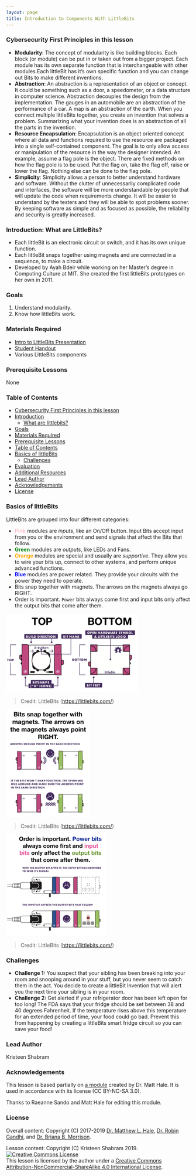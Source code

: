 ```yaml
---
layout: page
title: Introduction to Components With LittleBits
---
```

### Cybersecurity First Principles in this lesson
* __Modularity__: The concept of modularity is like building blocks. Each block (or module) can be put in or taken out from a bigger project. Each module has its own separate function that is interchangeable with other modules.Each littleBit has it’s own specific function and you can change out Bits to make different inventions.
* __Abstraction__: An abstraction is a representation of an object or concept. It could be something such as a door, a speedometer, or a data structure in computer science. Abstraction decouples the design from the implementation. The gauges in an automobile are an abstraction of the performance of a car. A map is an abstraction of the earth. When you connect multiple littleBits together, you create an invention that solves a problem. Summarizing what your invention does is an abstraction of all the parts in the invention. 
* __Resource Encapsulation__: Encapsulation is an object oriented concept where all data and functions required to use the resource are packaged into a single self-contained component. The goal is to only allow access or manipulation of the resource in the way the designer intended. An example, assume a flag pole is the object. There are fixed methods on how the flag pole is to be used. Put the flag on, take the flag off, raise or lower the flag. Nothing else can be done to the flag pole.
* __Simplicity__: Simplicity allows a person to better understand hardware and software. Without the clutter of unnecessarily complicated code and interfaces, the software will be more understandable by people that will update the code when requirements change. It will be easier to understand by the testers and they will be able to spot problems sooner. By keeping software as simple and as focused as possible, the reliability and security is greatly increased.


### Introduction: What are LittleBits?
* Each littleBit is an electronic circuit or switch, and it has its own unique function.
* Each littleBit snaps together using magnets and are connected in a sequence, to make a circuit.
* Developed by Ayah Bdeir while working on her Master’s degree in Computing Culture at MIT. She created the first littleBits prototypes on her own in 2011.

### Goals
1. Understand modularity.
2. Know how littleBits work.

### Materials Required
* [Intro to LittleBits Presentation](./assets/presentation.pdf) 
* [Student Handout](./assets/student-handout.pdf)
* Various LittleBits components

### Prerequisite Lessons
None


### Table of Contents
<!-- TOC -->
- [Cybersecurity First Principles in this lesson](#cybersecurity-first-principles-in-this-lesson)
- [Introduction](#introduction)
  - [What are littlebits?](#what-are-littlebits)
- [Goals](#goals)
- [Materials Required](#materials-required)
- [Prerequisite Lessons](#prerequisite-lessons)
- [Table of Contents](#table-of-contents)
- [Basics of littleBits](#basics-of-littlebits)
  - [Challenges](#challenges)
- [Evaluation](#evaluation)
- [Additional Resources](#additional-resources)
- [Lead Author](#lead-author)
- [Acknowledgements](#acknowledgements)
- [License](#license)

<!-- /TOC -->

### Basics of littleBits
LittleBits are grouped into four different categories:

* **<span style="color: pink">Pink</span>** modules are _inputs_, like an On/Off button. Input Bits accept input from you or the environment and send signals that affect the Bits that follow.  
* **<span style="color: green">Green</span>** modules are _outputs_, like LEDs and Fans.  
* **<span style="color: orange">Orange</span>** modules are special and usually are _supportive_. They allow you to wire your bits up, connect to other systems, and perform unique advanced functions.  
* **<span style="color: blue">Blue</span>** modules are power related. They provide your circuits with the power they need to operate.  
* Bits snap together with magnets. The arrows on the magnets always go RIGHT.
* Order is important. `Power` bits always come first and input bits only affect the output bits that come after them.

![](assets/README-4292930a.png)
> Credit: LittleBits (https://littlebits.com/)  
> 
![](assets/README-bf84f922.png)
> Credit: LittleBits (https://littlebits.com/)  
> 
![](assets/README-9f5e5313.png)
> Credit: LittleBits (https://littlebits.com/)  

### Challenges
* **Challenge 1:** You suspect that your sibling has been breaking into your room and snooping around in your stuff, but you never seem to catch them in the act. You decide to create a littleBit Invention that will alert you the next time your sibling is in your room.
* **Challenge 2:** Get alerted if your refrigerator door has been left open for too long! The FDA says that your fridge should be set between 38 and 40 degrees Fahrenheit. If the temperature rises above this temperature for an extended period of time, your food could go bad. Prevent this from happening by creating a littleBits smart fridge circuit so you can save your food!

### Lead Author
Kristeen Shabram

### Acknowledgements
This lesson is based partially on [a module](https://mlhale.github.io/nebraska-gencyber-modules/intro_to_components_with_littlebits_iot/README) created by Dr. Matt Hale. It is used in accordance with its license (CC BY-NC-SA 3.0).

Thanks to Raeanne Sando and Matt Hale for editing this module. 

### License
Overall content: Copyright (C) 2017-2019  [Dr. Matthew L. Hale](http://faculty.ist.unomaha.edu/mhale/), [Dr. Robin Gandhi](http://faculty.ist.unomaha.edu/rgandhi/), and [Dr. Briana B. Morrison](http://www.brianamorrison.net).

Lesson content: Copyright (C) Kristeen Shabram 2019.  
<a rel="license" href="http://creativecommons.org/licenses/by-nc-sa/4.0/"><img alt="Creative Commons License" style="border-width:0" src="https://i.creativecommons.org/l/by-nc-sa/4.0/88x31.png" /></a><br /><span xmlns:dct="http://purl.org/dc/terms/" property="dct:title">This lesson</span> is licensed by the author under a <a rel="license" href="http://creativecommons.org/licenses/by-nc-sa/4.0/">Creative Commons Attribution-NonCommercial-ShareAlike 4.0 International License</a>.
